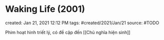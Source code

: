 # Waking Life (2001)

created: Jan 21, 2021 12:12 PM
tags: #created/2021/Jan/21
source: #TODO

Phim hoạt hình triết lý, có đề cập đến [[Chủ nghĩa hiện sinh]]